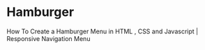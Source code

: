 # Hamburger
How To Create a Hamburger Menu in HTML , CSS and Javascript | Responsive Navigation Menu
